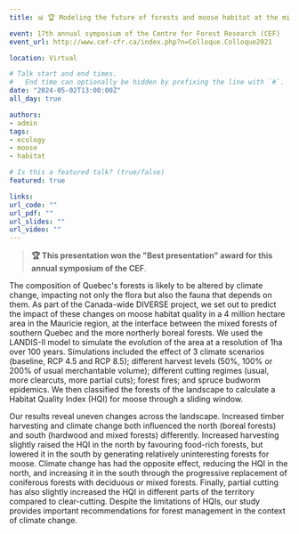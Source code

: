 ```yaml
---
title: 📊 🏆 Modeling the future of forests and moose habitat at the mixedwood-boreal interface with LANDIS-II (CEF)

event: 17th annual symposium of the Centre for Forest Research (CEF)
event_url: http://www.cef-cfr.ca/index.php?n=Colloque.Colloque2021

location: Virtual

# Talk start and end times.
#   End time can optionally be hidden by prefixing the line with `#`.
date: "2024-05-02T13:00:00Z"
all_day: true

authors:
- admin
tags:
- ecology
- moose
- habitat

# Is this a featured talk? (true/false)
featured: true

links:
url_code: ""
url_pdf: ""
url_slides: ""
url_video: ""
---
```


> **🏆 This presentation won the "Best presentation" award for this annual symposium of the CEF**.

The composition of Quebec's forests is likely to be altered by climate change, impacting not only the flora but also the fauna that depends on them. As part of the Canada-wide DIVERSE project, we set out to predict the impact of these changes on moose habitat quality in a 4 million hectare area in the Mauricie region, at the interface between the mixed forests of southern Quebec and the more northerly boreal forests. We used the LANDIS-II model to simulate the evolution of the area at a resolution of 1ha over 100 years. Simulations included the effect of 3 climate scenarios (baseline, RCP 4.5 and RCP 8.5); different harvest levels (50%, 100% or 200% of usual merchantable volume); different cutting regimes (usual, more clearcuts, more partial cuts); forest fires; and spruce budworm epidemics. We then classified the forests of the landscape to calculate a Habitat Quality Index (HQI) for moose through a sliding window. 

Our results reveal uneven changes across the landscape. Increased timber harvesting and climate change both influenced the north (boreal forests) and south (hardwood and mixed forests) differently. Increased harvesting slightly raised the HQI in the north by favouring food-rich forests, but lowered it in the south by generating relatively uninteresting forests for moose. Climate change has had the opposite effect, reducing the HQI in the north, and increasing it in the south through the progressive replacement of coniferous forests with deciduous or mixed forests. Finally, partial cutting has also slightly increased the HQI in different parts of the territory compared to clear-cutting. Despite the limitations of HQIs, our study provides important recommendations for forest management in the context of climate change. 

